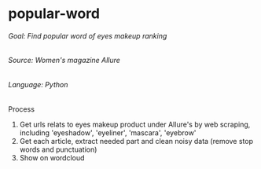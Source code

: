 # popular-word

###### Goal: Find popular word of eyes makeup ranking
###### Source: Women's magazine Allure
###### Language: Python

Process
1. Get urls relats to eyes makeup product under Allure's by web scraping, including 'eyeshadow', 'eyeliner', 'mascara', 'eyebrow'
2. Get each article, extract needed part and clean noisy data (remove stop words and punctuation)
3. Show on wordcloud
